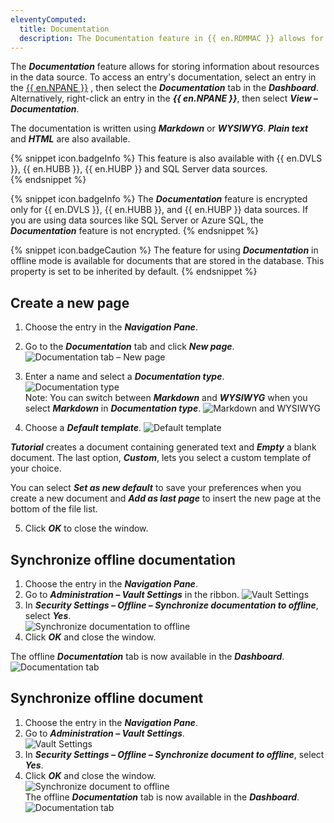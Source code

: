 ```yaml
---
eleventyComputed:
  title: Documentation
  description: The Documentation feature in {{ en.RDMMAC }} allows for storing information about resources in the data source.
---
```

The ***Documentation*** feature allows for storing information about resources in the data source. To access an entry's documentation, select an entry in the [{{ en.NPANE }}](/rdm/mac/user-interface/navigation-pane/) , then select the ***Documentation*** tab in the ***Dashboard***. Alternatively, right-click an entry in the ***{{ en.NPANE }}***, then select ***View – Documentation***.  

The documentation is written using ***Markdown*** or ***WYSIWYG***.  ***Plain text*** and ***HTML*** are also available.

{% snippet icon.badgeInfo %} 
This feature is also available with {{ en.DVLS }}, {{ en.HUBB }}, {{ en.HUBP }} and SQL Server data sources.  
{% endsnippet %}
 
{% snippet icon.badgeInfo %} 
The ***Documentation*** feature is encrypted only for {{ en.DVLS }}, {{ en.HUBB }}, and {{ en.HUBP }} data sources. If you are using data sources like SQL Server or Azure SQL, the ***Documentation*** feature is not encrypted. 
{% endsnippet %}
 
{% snippet icon.badgeCaution %} 
The feature for using ***Documentation*** in offline mode is available for documents that are stored in the database.  This property is set to be inherited by default.
{% endsnippet %}

## Create a new page  
 1. Choose the entry in the ***Navigation Pane***.  
 1. Go to the ***Documentation*** tab and click ***New page***.  
![Documentation tab – New page](https://webdevolutions.blob.core.windows.net/docs/en/rdm/windows/RDMWin6029.png)  
 1. Enter a name and select a ***Documentation type***.  
![Documentation type](https://webdevolutions.blob.core.windows.net/docs/en/rdm/windows/RDMWin6028.png)  
Note: You can switch between ***Markdown*** and ***WYSIWYG*** when you select ***Markdown*** in ***Documentation type***.
![Markdown and WYSIWYG](https://webdevolutions.blob.core.windows.net/docs/en/rdm/windows/RDMWin6037.png)

 1. Choose a ***Default template***.
  ![Default template](https://webdevolutions.blob.core.windows.net/docs/en/rdm/windows/RDMWin6031.png)  

***Tutorial*** creates a document containing generated text and ***Empty*** a blank document. The last option, ***Custom***, lets you select a custom template of your choice. 

You can select ***Set as new default*** to save your preferences when you create a new document and ***Add as last page*** to insert the new page at the bottom of the file list.

 5. Click ***OK*** to close the window.
##  Synchronize offline documentation  
 1. Choose the entry in the ***Navigation Pane***.  
 1. Go to ***Administration – Vault Settings*** in the ribbon. 
![Vault Settings](https://webdevolutions.blob.core.windows.net/docs/en/rdm/windows/RDMWin6000.png)  
 1. In ***Security Settings – Offline – Synchronize documentation to offline***, select ***Yes***.  
![Synchronize documentation to offline](https://webdevolutions.blob.core.windows.net/docs/en/rdm/windows/RDMWin6004.png)  
 1. Click ***OK*** and close the window.  
 
The offline ***Documentation*** tab is now available in the ***Dashboard***.  
![Documentation tab](https://webdevolutions.blob.core.windows.net/docs/en/rdm/windows/RDMWin6003.png)  
##  Synchronize offline document  
 1. Choose the entry in the ***Navigation Pane***.   
 1. Go to ***Administration – Vault Settings***.  
 ![Vault Settings](https://webdevolutions.blob.core.windows.net/docs/en/rdm/windows/RDMWin6000.png)  
 1. In ***Security Settings – Offline – Synchronize document to offline***, select ***Yes***.  
 1. Click ***OK*** and close the window.  
![Synchronize document to offline](https://webdevolutions.blob.core.windows.net/docs/en/rdm/windows/RDMWin6005.png)  
The offline ***Documentation*** tab is now available in the ***Dashboard***.  
![Documentation tab](https://webdevolutions.blob.core.windows.net/docs/en/rdm/windows/RDMWin6003.png)  


